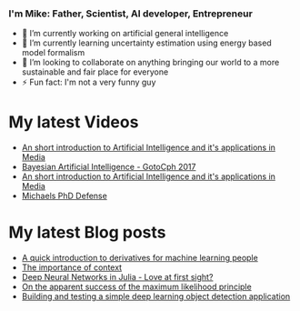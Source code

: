 ### I'm Mike: Father, Scientist, AI developer, Entrepreneur

- 🔭 I’m currently working on artificial general intelligence
- 🌱 I’m currently learning uncertainty estimation using energy based model formalism
- 👯 I’m looking to collaborate on anything bringing our world to a more sustainable and fair place for everyone
- ⚡ Fun fact: I'm not a very funny guy

# My latest Videos
<!-- YOUTUBE:START -->
- [An short introduction to Artificial Intelligence and it's applications in Media](https://www.youtube.com/watch?v=9YZ5c3dOmgQ)
- [Bayesian Artificial Intelligence - GotoCph 2017](https://www.youtube.com/watch?v=_GazRDpv0uI)
- [An short introduction to Artificial Intelligence and it's applications in Media](https://www.youtube.com/watch?v=C1ZonnlRkAY)
- [Michaels PhD Defense](https://www.youtube.com/watch?v=EUTZKMPFn9I)
<!-- YOUTUBE:END -->

# My latest Blog posts
<!-- BLOG-POST-LIST:START -->
- [A quick introduction to derivatives for machine learning people](/math/derivatives/machine/learning/ai/ml/2018/02/09/A-quick-introduction-to-derivatives-for-machine-learning-people.html)
- [The importance of context](/2018/02/01/The-importance-of-context.html)
- [Deep Neural Networks in Julia - Love at first sight?](/2018/01/10/Deep-learning-in-julia.html)
- [On the apparent success of the maximum likelihood principle](/2017/07/28/On-the-apparent-success-of-the-maximum-likelihood-principle.html)
- [Building and testing a simple deep learning object detection application](/2017/07/15/A-simple-object-detection-app.html)
<!-- BLOG-POST-LIST:END -->

